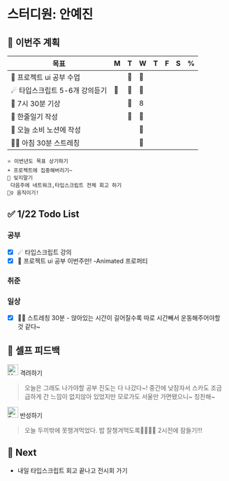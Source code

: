 # 스터디원: 안예진

## 🚀 이번주 계획
 
| 목표                            | M   | T   | W   | T   | F   | S   | %   |
| ------------------------------- | --- | --- | --- | --- | --- | --- | --- |
| 🌲 프로젝트 ui 공부 수업        |    |  🍓  |  🍓  |    |    |    |  |
| ☄ 타입스크립트 5-6개 강의듣기  | 🍓  |  🍓  |  🍓  |   |    |    |  |
| 📌 7시 30분 기상                |   | 🍓  |  8  |   |    |    |   |
| 🎀 한줄일기 작성                |   |  🍓 | 🍓  |   |    |    |   |
| 💸 오늘 소비 노션에 작성        |   |   |  🍓 |   |    |    |   |
| 🤸‍♀️ 아침 30분 스트레칭           |   |   | 🌙  |   |    |    |   |


```text
⭐ 이번년도 목표 상기하기
☀ 프로젝트에 집중해버리기~
📌 잊지말기
 다음주에 네트워크,타입스크립트 전체 회고 하기
🤸‍♀️ 움직이기!
```

## ✅ 1/22 Todo List

### 공부
- [x] ☄ 타입스크립트 강의 
- [x] 🌲 프로젝트 ui 공부 이번주만! -Animated 프로퍼티 

### 취준

### 일상
- [x] 🤹‍♀️ 스트레칭 30분 - 앉아있는 시간이 길어질수록 따로 시간빼서 운동해주어야할 것 같다~

## 🎉 셀프 피드백

<img src="https://raw.githubusercontent.com/Tarikul-Islam-Anik/Animated-Fluent-Emojis/master/Emojis/Smilies/Hugging%20Face.png" alt="Hugging Face" width="25" height="25"> 격려하기</img>

> 오늘은 그래도 나가야할 공부 진도는 다 나갔다~!
중간에 낮잠자서 스카도 조금 급하게 간 느낌이 없지않아 있었지만 모로가도 서울만 가면됐으니~ 칭찬해~

<img src="https://raw.githubusercontent.com/Tarikul-Islam-Anik/Animated-Fluent-Emojis/master/Emojis/Smilies/Face%20with%20Monocle.png" alt="Face with Monocle" width="25" height="25"> 반성하기</img>
> 오늘 두끼밖에 못챙겨먹었다. 밥 잘챙겨먹도록🥓🧂🥚🥯
> 2시전에 잠들기!!!
## 🌱 Next
- 내일 타입스크립트 회고 끝나고 전시회 가기
